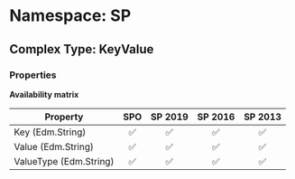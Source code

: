 # Namespace: SP

## Complex Type: KeyValue

### Properties

**Availability matrix**

Property | SPO | SP 2019 | SP 2016 | SP 2013
----------|:---:|:-------:|:-------:|:-------:
Key (Edm.String) | ✅ | ✅ | ✅ | ✅
Value (Edm.String) | ✅ | ✅ | ✅ | ✅
ValueType (Edm.String) | ✅ | ✅ | ✅ | ✅